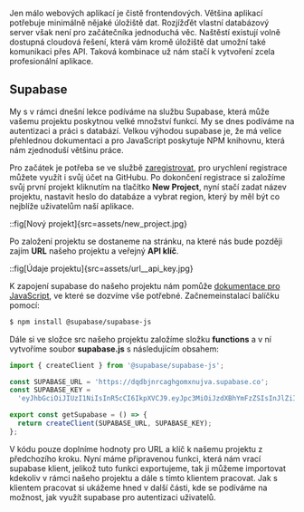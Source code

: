 Jen málo webových aplikací je čistě frontendových. Většina aplikací potřebuje minimálně nějaké úložiště dat. Rozjížďět vlastní databázový server však není pro začátečníka jednoduchá věc. Naštěstí existují volně dostupná cloudová řešení, která vám kromě úložiště dat umožní také komunikaci přes API. Taková kombinace už nám stačí k vytvoření zcela profesionální aplikace.

## Supabase

My s v rámci dnešní lekce podíváme na službu Supabase, která může vašemu projektu poskytnou velké množství funkcí. My se dnes podíváme na autentizaci a práci s databází. Velkou výhodou supabase je, že má velice přehlednou dokumentaci a pro JavaScript poskytuje NPM knihovnu, která nám zjednoduší většinu práce.

Pro začátek je potřeba se ve službě [zaregistrovat](https://app.supabase.com/sign-up), pro urychlení registrace můžete využít i svůj účet na GitHubu. Po dokončení registrace si založíme svůj první projekt kliknutím na tlačítko **New Project**, nyní stačí zadat název projektu, nastavit heslo do databáze a vybrat region, který by měl být co nejblíže uživatelům naší aplikace.

::fig[Nový projekt]{src=assets/new_project.jpg}

Po založení projektu se dostaneme na stránku, na které nás bude později zajím **URL** našeho projektu a veřejný **API klíč**.

::fig[Údaje projektu]{src=assets/url__api_key.jpg}

K zapojení supabase do našeho projektu nám pomůže [dokumentace pro JavaScript](https://supabase.com/docs/reference/javascript/installing), ve které se dozvíme vše potřebné. Začnemeinstalací balíčku pomocí:

```sh
$ npm install @supabase/supabase-js
```

Dále si ve složce src našeho projektu založíme složku **functions** a v ní vytvoříme soubor **supabase.js** s následujícím obsahem:

```js
import { createClient } from '@supabase/supabase-js';

const SUPABASE_URL = 'https://dqdbjnrcaghgomxnujva.supabase.co';
const SUPABASE_KEY =
  'eyJhbGciOiJIUzI1NiIsInR5cCI6IkpXVCJ9.eyJpc3MiOiJzdXBhYmFzZSIsInJlZiI6ImRxZGJqbnJjYWdoZ29teG51anZhIiwicm9sZSI6ImFub24iLCJpYXQiOjE2Njg5NDMxOTgsImV4cCI6MTk4NDUxOTE5OH0.Yjdb2KyzApw8A8277JxpDqA3LSdN7Ow797zYXrIa3as';

export const getSupabase = () => {
  return createClient(SUPABASE_URL, SUPABASE_KEY);
};
```

V kódu pouze doplníme hodnoty pro URL a klíč k našemu projektu z předchozího kroku. Nyní máme připravenou funkci, která nám vrací supabase klient, jelikož tuto funkci exportujeme, tak ji můžeme importovat kdekoliv v rámci našeho projektu a dále s tímto klientem pracovat. Jak s klientem pracovat si ukážeme hned v další části, kde se podíváme na možnost, jak využít supabase pro autentizaci uživatelů.